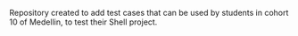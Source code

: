 Repository created to add test cases that can be used by students in cohort 10 of Medellin, to test their Shell project. 
